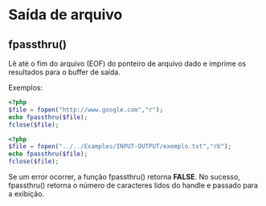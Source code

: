 # Saída de arquivo

## fpassthru()

Lê até o fim do arquivo (EOF) do ponteiro de arquivo dado e imprime os resultados para o buffer de saída.

Exemplos:

````php
<?php
$file = fopen("http://www.google.com","r");
echo fpassthru($file);
fclose($file);
````

````php
<?php
$file = fopen("../../Examples/INPUT-OUTPUT/exemplo.txt","rb");
echo fpassthru($file);
fclose($file);
````

Se um error ocorrer, a função fpassthru() retorna **FALSE**. No sucesso, fpassthru() retorna o número de caracteres lidos do handle e passado para a exibição.
